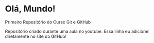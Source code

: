 # Olá, Mundo!
 Primeiro Repositório do Curso Git e GitHub

Repositório criado durante uma aula no youtube.
Essa linha eu adicionei diretamente no site do GitHub!
